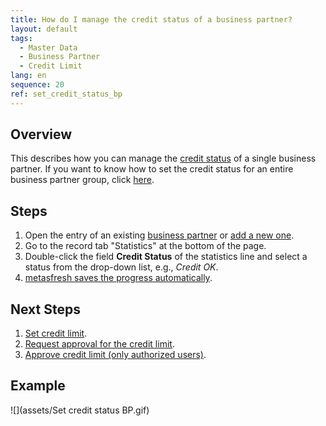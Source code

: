 ```yaml
---
title: How do I manage the credit status of a business partner?
layout: default
tags:
  - Master Data
  - Business Partner
  - Credit Limit
lang: en
sequence: 20
ref: set_credit_status_bp
---
```


## Overview
This describes how you can manage the [credit status](Credit_status_types) of a single business partner. If you want to know how to set the credit status for an entire business partner group, click [here](Set_credit_status_BPgroup).

## Steps
1. Open the entry of an existing [business partner](Menu) or [add a new one](New_Business_Partner).
1. Go to the record tab "Statistics" at the bottom of the page.
1. Double-click the field **Credit Status** of the statistics line and select a status from the drop-down list, e.g., *Credit OK*.
1. [metasfresh saves the progress automatically](Saveindicator).

## Next Steps
1. [Set credit limit](Set_credit_limit).
1. [Request approval for the credit limit](Credit_limit_request_approval).
1. [Approve credit limit (only authorized users)](Credit_limit_approval).

## Example
![](assets/Set credit status BP.gif)
